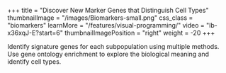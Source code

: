 +++
title = "Discover New Marker Genes that Distinguish Cell Types"
thumbnailImage = "/images/Biomarkers-small.png"
css_class = "biomarkers"
learnMore = "/features/visual-programming/"
video = "lb-x36xqJ-E?start=6"
thumbnailImagePosition = "right"
weight = -20
+++

Identify signature genes for each subpopulation using multiple methods. Use gene ontology enrichment to explore the biological meaning and identify cell types.
